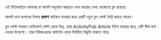 এই টাইমলাইনে আপনার বা আপনি অনুসরণ করছেন এমন কারোর লেখা যেকোনো ব্লগ রয়েছে৷

আপনি ডান কলামের উপরে **প্রকাশ** আইকন ব্যবহার করে একটি নতুন ব্লগ পোস্ট তৈরি করতে পারেন।

ব্লগ পোস্ট সাধারণ ফেডিভার্স পোস্ট থেকে ভিন্ন. তারা ActivityPub *Article* টাইপ ব্যবহার করে, যেটি দীর্ঘ-ফর্ম লেখার উদ্দেশ্যে। তারা নিউজওয়্যার আইটেম থেকে নির্বাচিত উদ্ধৃতি থাকতে পারে.
